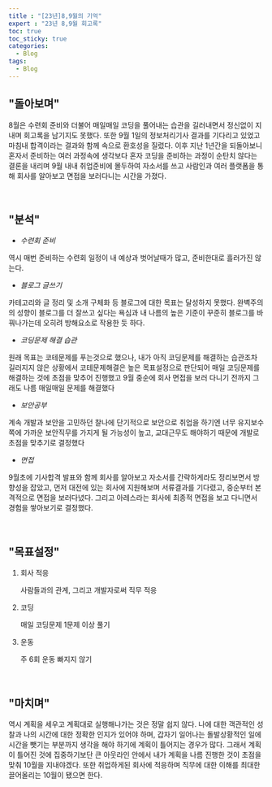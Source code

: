 ```yaml
---
title : "[23년]8,9월의 기억"
expert : "23년 8,9월 회고록"
toc: true
toc_sticky: true
categories:
  - Blog
tags:
  - Blog
---
```


## "돌아보며"

8월은 수련회 준비와 더불어 매일매일 코딩을 풀어내는 습관을 길러내면서 정신없이 지내며 회고록을 남기지도 못했다. 또한 9월 1일의 정보처리기사 결과를 기다리고 있었고 마침내 합격이라는 결과와 함께 속으로 환호성을 질렀다. 이후 지난 1년간을 되돌아보니 혼자서 준비하는 여러 과정속에 생각보다 혼자 코딩을 준비하는 과정이 순탄치 않다는 결론을 내리며 9월 내내 취업준비에 몰두하여 자소서를 쓰고 사람인과 여러 플랫폼을 통해 회사를 알아보고 면접을 보러다니는 시간을 가졌다.

<br/>

## "분석"

- *수련회 준비*

역시 매번 준비하는 수련회 일정이 내 예상과 벗어날때가 많고, 준비한대로 흘러가진 않는다.

- *블로그 글쓰기*

카테고리와 글 정리 및 소개 구체화 등 블로그에 대한 목표는 달성하지 못했다. 완벽주의의 성향이 블로그를 더 잘쓰고 싶다는 욕심과 내 나름의 높은 기준이 꾸준히 블로그를 바꿔나가는데 오히려 방해요소로 작용한 듯 하다.

- *코딩문제 해결 습관*

원래 목표는 코테문제를 푸는것으로 했으나, 내가 아직 코딩문제를 해결하는 습관조차 길러지지 않은 상황에서 코테문제해결은 높은 목표설정으로 판단되어 매일 코딩문제를 해결하는 것에 초점을 맞추어 진행했고 9월 중순에 회사 면접을 보러 다니기 전까지 그래도 나름 매일매일 문제를 해결했다

- *보안공부*

계속 개발과 보안을 고민하던 찰나에 단기적으로 보안으로 취업을 하기엔 너무 유지보수쪽에 가까운 보안직무를 가지게 될 가능성이 높고, 교대근무도 해야하기 때문에 개발로 초점을 맞추기로 결정했다

- *면접*

9월초에 기사합격 발표와 함께 회사를 알아보고 자소서를 간략하게라도 정리보면서 방향성을 잡았고, 먼저 대전에 있는 회사에 지원해보며 서류결과를 기다렸고, 중순부터 본격적으로 면접을 보러다녔다. 그리고 아레스라는 회사에 최종적 면접을 보고 다니면서 경험을 쌓아보기로 결정했다.

<br/>

## "목표설정"

1. 회사 적응
   
   사람들과의 관계, 그리고 개발자로써 직무 적응

2. 코딩
   
   매일 코딩문제 1문제 이상 풀기

3. 운동
   
   주 6회 운동 빠지지 않기
   
   <br/>

## "마치며"

역시 계획을 세우고 계획대로 실행해나가는 것은 정말 쉽지 않다. 나에 대한 객관적인 성찰과 나의 시간에 대한 정확한 인지가 있어야 하며, 갑자기 일어나는 돌발상황적인 일에 시간을 뺏기는 부분까지 생각을 해야 하기에 계획이 틀어지는 경우가 많다. 그래서 계획이 틀어진 것에 집중하기보단 큰 아웃라인 안에서 내가 계획을 나름 진행한 것이 초점을 맞춰 10월을 지내야겠다. 또한 취업하게된 회사에 적응하며 직무에 대한 이해를 최대한 끌어올리는 10월이 됐으면 한다.
